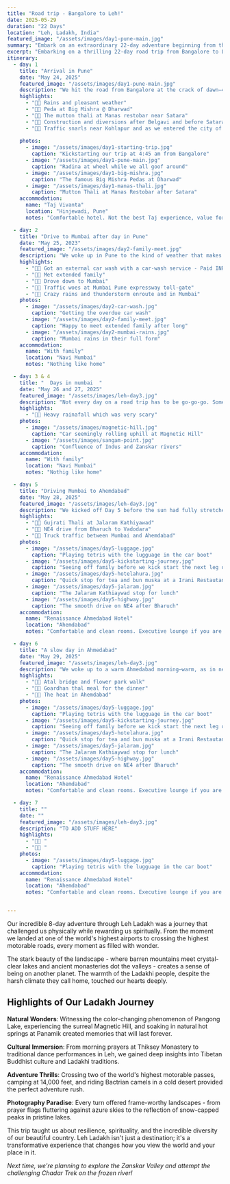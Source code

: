 ```yaml
---
title: "Road trip - Bangalore to Leh!"
date: 2025-05-29
duration: "22 Days"
location: "Leh, Ladakh, India"
featured_image: "/assets/images/day1-pune-main.jpg"
summary: "Embark on an extraordinary 22-day adventure beginning from the vibrant southern city of Bangalore, traversing at least nine distinct Indian states, each with its own rich tapestry of culture and scenery. Journey through lush forests, expansive deserts, and bustling towns, witnessing India's incredible diversity first-hand. As you ascend toward the majestic Himalayas, prepare to be awestruck by serene, turquoise lakes, ancient monasteries echoing centuries of history, and breathtaking vistas along some of the world’s highest motorable roads. Finally, immerse yourself in the ethereal beauty and tranquility of Leh, a jewel nestled in the rugged grandeur of the Himalayas, marking a fitting climax to a journey you'll never forget"
excerpt: "Embarking on a thrilling 22-day road trip from Bangalore to Leh, exploring India's diverse landscapes, cultures, and Himalayan wonders"
itinerary:
  - day: 1
    title: "Arrival in Pune"
    date: "May 24, 2025"
    featured_image: "/assets/images/day1-pune-main.jpg"
    description: "We hit the road from Bangalore at the crack of dawn—4:45 AM sharp! The skies were gentle, the breeze cool, and our spirits high. Our car was packed, playlists were ready, and the kids were snuggled in, half asleep and half excited. Our first stop? Breakfast at A2B in Sira after a couple of hours on the highway. The food filled our tummies, but let’s just say it didn’t make it to the highlight reel. With more miles to go, we cruised ahead to Dharwad and dropped by Big Mishra, famous for its legendary pedas. And oh—those soft, sweet bites were worth every calorie! We grabbed a quick snack too, but again, it was the pedas that stole the show. As we approached Kolhapur, traffic slowed us down. Cones, diversions, and roadwork popped up like surprise guests all the way from Belgavi to Satara. It felt like a zigzag obstacle course with a sprinkle of rain to keep things interesting. Hunger struck again just before sunset, and we stopped at Manas Restobar near Satara. Now this was a win! The mutton thali was pure magic, and the paya soup was the kind that warms your soul and makes your eyes roll back in delight. The last stretch into Pune tested our patience—25 km took nearly two hours thanks to the evening traffic madness. But as we finally rolled into the city, a quiet smile spread across our faces. Pune wasn’t just a stop on the map—it was where our story began. We were married here. Bought our first home here. And little Sara was born here. For the first time, we were back—as a family of four. And that made arriving in Pune feel like coming home, with the adventure just beginning."
    highlights:
      - "👍🏽 Rains and pleasant weather"
      - "👍🏽 Peda at Big Mishra @ Dharwad"
      - "👍🏽 The mutton thali at Manas restobar near Satara"
      - "👎🏽 Construction and diversions after Belgavi and before Satara"
      - "👎🏽 Traffic snarls near Kohlapur and as we entered the city of Pune"
      
    photos:
      - image: "/assets/images/day1-starting-trip.jpg"
        caption: "Kickstarting our trip at 4:45 am from Bangalore"
      - image: "/assets/images/day1-pune-main.jpg"
        caption: "Radina at wheel while we all goof around"
      - image: "/assets/images/day1-big-mishra.jpg"
        caption: "The famous Big Mishra Pedas at Dharwad"
      - image: "/assets/images/day1-manas-thali.jpg"
        caption: "Mutton Thali at Manas Restobar after Satara"
    accommodation:
      name: "Taj Vivanta"
      location: "Hinjewadi, Pune"
      notes: "Comfortable hotel. Not the best Taj experience, value for money given a decent breakfast spread was included. It also worked well as it was closer to Pune exit for Mumbai travel"

  - day: 2
    title: "Drive to Mumbai after day in Pune"
    date: "May 25, 2023"
    featured_image: "/assets/images/day2-family-meet.jpg"
    description: "We woke up in Pune to the kind of weather that makes you want to sip chai and hum an old Bollywood tune. After a solid night’s rest, the day began slow and sweet—breakfast, banter, and a little drive around the old neighbourhoods that still held whispers of our past. Before hitting the highway, we made a quick pitstop at a car wash. After yesterday’s 14-hour drive, the car definitely deserved a bubble bath. The kids watched the giant brushes spin like a roller coaster ride for vehicles—it was oddly satisfying! Next, it was time for hugs and hellos as we met some relatives in Pune. Smiles, snacks, stories—short but sweet. By afternoon, we were back on the road, this time heading towards Mumbai. But of course, no road trip in India is complete without the infamous toll traffic. One particular toll plaza took 45 minutes to crawl through—cue the sighs, snacks, and singalongs inside the car. As we entered Mumbai, the skies put on a dramatic show. The city was soaking in pre-monsoon showers, and the rain came down like it had a story of its own. Windshield wipers danced, the smell of wet earth filled the air, and the city welcomed us with thunder, traffic, and twinkling lights. By evening, we reached another relative’s home—our cozy nest for the night. Wet shoes at the door, warm food on the table, and familiar faces all around. Day 2 wrapped up with tired smiles, rain-soaked clothes, and hearts full of warmth."
    highlights:
      - "👍🏽 Got an external car wash with a car-wash service - Paid INR 250"
      - "👍🏽 Met extended family"
      - "👍🏽 Drove down to Mumbai"
      - "👎🏽 Traffic woes at Mumbai Pune expressway toll-gate"
      - "👎🏽 Crazy rains and thunderstorm enroute and in Mumbai"
    photos:
      - image: "/assets/images/day2-car-wash.jpg"
        caption: "Getting the overdue car wash"
      - image: "/assets/images/day2-family-meet.jpg"
        caption: "Happy to meet extended family after long"
      - image: "/assets/images/day2-mumbai-rains.jpg"
        caption: "Mumbai rains in their full form"
    accommodation:
      name: "With family"
      location: "Navi Mumbai"
      notes: "Nothing like home"

  - day: 3 & 4
    title: "  Days in mumbai  "
    date: "May 26 and 27, 2025"
    featured_image: "/assets/images/leh-day3.jpg"
    description: "Not every day on a road trip has to be go-go-go. Sometimes, the journey pauses—especially when the sky decides to throw a full-blown drama show! We spent two quiet days in Mumbai, staying snug at a relative’s home while the city braced for a red alert. Thunder boomed like a drumroll in the sky, and lightning flashed like someone was flicking the world's biggest light switch on and off. For those of us not used to Mumbai’s wild monsoon mood swings, it was… intense. Even the kids went from wide-eyed excitement to holding onto us during the loudest crackles of thunder. But inside the house, it was warm and cozy. We played card games, told old family stories, and watched the rain turn streets into little rivers. The break gave us time to rest, recharge, and just be with each other—no rush, no alarms, just the rhythm of the rain. Sometimes, the most memorable parts of a trip aren’t the places you see, but the unexpected pauses that help you slow down and soak it all in. Mumbai gave us one such pause—with extra thunder for effect."
    highlights:
      - "👎🏽 Heavy rainafall which was very scary"
    photos:
      - image: "/assets/images/magnetic-hill.jpg"
        caption: "Car seemingly rolling uphill at Magnetic Hill"
      - image: "/assets/images/sangam-point.jpg"
        caption: "Confluence of Indus and Zanskar rivers"
    accommodation:
      name: "With family"
      location: "Navi Mumbai"
      notes: "Nothig like home"

  - day: 5
    title: "Driving Mumbai to Ahemdabad"
    date: "May 28, 2025"
    featured_image: "/assets/images/leh-day3.jpg"
    description: "We kicked off Day 5 before the sun had fully stretched—5:40 AM, wheels rolling and sky still yawning. Leaving behind a rain-drenched Mumbai, we drove through sleepy roads and made our first tea break at Vasai around 7 AM. After a two-hour pause (because: kids, tea, and wandering legs), we were back on the road by 9. Our route for the day was a who’s who of Gujarat's roadways—Vasai, Vapi, Surat, Bharuch, Vadodara, and finally, Ahmedabad. Sounds exciting? Well… not all of it. The stretch till Vadodara was a truck-lover’s dream and a driver’s patience test. Heavy traffic, slow-moving convoys, and enough honking to make a city symphony. But just as we were wondering if this was our fate for the day, we switched from NH48 to NE4 near Bharuch—and oh, what a change! NE4 felt like someone hit the “fast-forward” button. Smooth roads, wide lanes, and a posted speed limit of 120 km/h—the kids called it our personal race track (minus the racing, of course). It sliced down our drive time and gave us a chance to breathe and enjoy the ride. We rejoined NH48/NE1 after Vadodara, which wasn’t an expressway but still gave us a pleasant, easy drive. The scenery opened up, traffic thinned, and the skies played nice. Our foodie breaks deserve a spotlight too. **Tea at Hotel Ahura (near Talasari)**: Famous for Irani food, we settled for chai and maska bun—a soft, buttery hug in bread form. Yum! Toilets? Usable, but could use some love. **Lunch at Jalaram Kathiyawad Hotel, just past Kamrej**, It looked a bit dim and uninviting, but don’t judge a thali by its lighting. The food was fresh, flavorful, and pure Gujarati goodness. Again, toilets were just okay, but functional. By 6:30 PM, after nearly 12 hours on the road, we rolled into Ahmedabad—tired, dusty, but satisfied. This leg of the journey was all about contrasts: slow trucks and zippy expressways, plain tea and rich thalis, and the joy of watching the landscape shift with every hour."
    highlights:
      - "👍🏽 Gujrati Thali at Jalaram Kathiyawad"
      - "👍🏽 NE4 drive from Bharuch to Vadodara"
      - "👎🏽 Truck traffic between Mumbai and Ahemdabad"
    photos:
      - image: "/assets/images/day5-luggage.jpg"
        caption: "Playing tetris with the lugguage in the car boot"
      - image: "/assets/images/day5-kickstarting-journey.jpg"
        caption: "Seeing off family before we kick start the next leg of the journey"
      - image: "/assets/images/day5-hotelahura.jpg"
        caption: "Quick stop for tea and bun muska at a Irani Restautant"
      - image: "/assets/images/day5-jalaram.jpg"
        caption: "The Jalaram Kathiaywad stop for lunch"
      - image: "/assets/images/day5-highway.jpg"
        caption: "The smooth drive on NE4 after Bharuch"
    accommodation:
      name: "Renaissance Ahmedabad Hotel"
      location: "Ahemdabad"
      notes: "Comfortable and clean rooms. Executive lounge if you are working. Some service from staff was great, other was just sub-par"

  - day: 6
    title: "A slow day in Ahmedabad"
    date: "May 29, 2025"
    featured_image: "/assets/images/leh-day3.jpg"
    description: "We woke up to a warm Ahmedabad morning—warm, as in nearly 40°C! So naturally, the only sensible thing to do was dive into the pool. From 9:30 to 10:30 AM, the kids splashed, the grown-ups floated, and the sun did its thing from above. A great way to kick off a hot day! Post-swim, we headed for breakfast. It was alright—nothing fancy—but let’s just say the French toast could’ve used a little more love (and cooking). The egg was a bit too raw for our liking, but we chalked it up to the adventure of travel food! By noon, the sun was on full blast. Stepping outside felt like walking into a giant hairdryer. So we found the perfect escape: a cool, dark movie theatre! We watched Lilo & Stitch, a heartwarming tale of Lilo, a Hawaiian girl, and Stitch, a mischievous alien she accidentally adopts. The kids were glued to the screen, and let’s be honest—so were we. There’s something magical about watching found-family stories while traveling with your own. As evening rolled in and the heat took a break, we ventured out to explore Atal Bridge and the Flower Garden by the riverfront. We entered through Gate 3, which had convenient multilevel parking right across—no circling around in frustration! The garden was bursting with color, and the Atal Bridge looked stunning against the evening sky. With the Sabarmati flowing below and a breeze finally in the air, it was the kind of outing that makes you forget the heat ever existed. Dinner took the crown though—Gordhan Thal, a traditional thali place. The food was phenomenal, a real celebration of Gujarati flavors. Each dish was a burst of taste, and we left the place grinning and stuffed. Back at the hotel, bellies full and feet tired, we fell asleep almost instantly. Day 6 in Ahmedabad was hot, sweet, and colorful—just like the city itself."
    highlights:
      - "👍🏽 Atal bridge and flower park walk"
      - "👍🏽 Goardhan thal meal for the dinner"
      - "👎🏽 The heat in Ahemdabad"
    photos:
      - image: "/assets/images/day5-luggage.jpg"
        caption: "Playing tetris with the lugguage in the car boot"
      - image: "/assets/images/day5-kickstarting-journey.jpg"
        caption: "Seeing off family before we kick start the next leg of the journey"
      - image: "/assets/images/day5-hotelahura.jpg"
        caption: "Quick stop for tea and bun muska at a Irani Restautant"
      - image: "/assets/images/day5-jalaram.jpg"
        caption: "The Jalaram Kathiaywad stop for lunch"
      - image: "/assets/images/day5-highway.jpg"
        caption: "The smooth drive on NE4 after Bharuch"
    accommodation:
      name: "Renaissance Ahmedabad Hotel" 
      location: "Ahemdabad"
      notes: "Comfortable and clean rooms. Executive lounge if you are working. Some service from staff was great, other was just sub-par"

  - day: 7
    title: ""
    date: ""
    featured_image: "/assets/images/leh-day3.jpg"
    description: "TO ADD STUFF HERE"
    highlights:
      - "👍🏽 "
      - "👎🏽 "
    photos:
      - image: "/assets/images/day5-luggage.jpg"
        caption: "Playing tetris with the lugguage in the car boot"
    accommodation:
      name: "Renaissance Ahmedabad Hotel" 
      location: "Ahemdabad"
      notes: "Comfortable and clean rooms. Executive lounge if you are working. Some service from staff was great, other was just sub-par"


---
```


Our incredible 8-day adventure through Leh Ladakh was a journey that challenged us physically while rewarding us spiritually. From the moment we landed at one of the world's highest airports to crossing the highest motorable roads, every moment as filled with wonder.

The stark beauty of the landscape - where barren mountains meet crystal-clear lakes and ancient monasteries dot the valleys - creates a sense of being on another planet. The warmth of the Ladakhi people, despite the harsh climate they call home, touched our hearts deeply.

## Highlights of Our Ladakh Journey

**Natural Wonders**: Witnessing the color-changing phenomenon of Pangong Lake, experiencing the surreal Magnetic Hill, and soaking in natural hot springs at Panamik created memories that will last forever.

**Cultural Immersion**: From morning prayers at Thiksey Monastery to traditional dance performances in Leh, we gained deep insights into Tibetan Buddhist culture and Ladakhi traditions.

**Adventure Thrills**: Crossing two of the world's highest motorable passes, camping at 14,000 feet, and riding Bactrian camels in a cold desert provided the perfect adventure rush.

**Photography Paradise**: Every turn offered frame-worthy landscapes - from prayer flags fluttering against azure skies to the reflection of snow-capped peaks in pristine lakes.

This trip taught us about resilience, spirituality, and the incredible diversity of our beautiful country. Leh Ladakh isn't just a destination; it's a transformative experience that changes how you view the world and your place in it.

*Next time, we're planning to explore the Zanskar Valley and attempt the challenging Chadar Trek on the frozen river!* 
